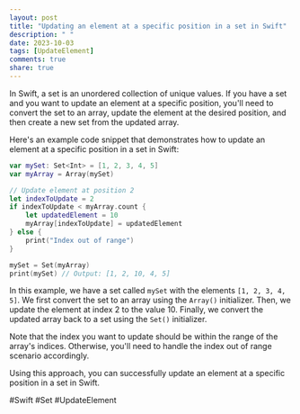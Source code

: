```yaml
---
layout: post
title: "Updating an element at a specific position in a set in Swift"
description: " "
date: 2023-10-03
tags: [UpdateElement]
comments: true
share: true
---
```


In Swift, a set is an unordered collection of unique values. If you have a set and you want to update an element at a specific position, you'll need to convert the set to an array, update the element at the desired position, and then create a new set from the updated array.

Here's an example code snippet that demonstrates how to update an element at a specific position in a set in Swift:

```swift
var mySet: Set<Int> = [1, 2, 3, 4, 5]
var myArray = Array(mySet)

// Update element at position 2
let indexToUpdate = 2
if indexToUpdate < myArray.count {
    let updatedElement = 10
    myArray[indexToUpdate] = updatedElement
} else {
    print("Index out of range")
}

mySet = Set(myArray)
print(mySet) // Output: [1, 2, 10, 4, 5]
```

In this example, we have a set called `mySet` with the elements `[1, 2, 3, 4, 5]`. We first convert the set to an array using the `Array()` initializer. Then, we update the element at index 2 to the value 10. Finally, we convert the updated array back to a set using the `Set()` initializer.

Note that the index you want to update should be within the range of the array's indices. Otherwise, you'll need to handle the index out of range scenario accordingly.

Using this approach, you can successfully update an element at a specific position in a set in Swift.

#Swift #Set #UpdateElement